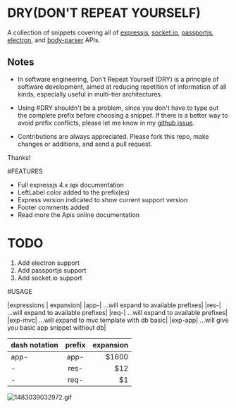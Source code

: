 # DRY(DON'T REPEAT YOURSELF)

A collection of snippets covering all of [expressjs](http://expressjs.com/), [socket.io](http://socket.io/), [passportjs](http://passportjs.com/), [electron](http://electron.atom.io/),  and [body-parser](https://github.com/expressjs/body-parser) APIs.

## Notes

* In software engineering, Don't Repeat Yourself (DRY) is a principle of software development, aimed at reducing repetition of information of all kinds, especially useful in multi-tier architectures.

* Using #DRY shouldn't be a problem, since you don't have to type out the complete prefix before choosing a snippet. If there is a better way to avoid prefix conflicts, please let me know in my [github issue](https://github.com/dayogreats/dry/issues/new).


* Contributions are always appreciated. Please fork this repo, make changes or additions, and send a pull request.

Thanks!

#FEATURES
+ Full expressjs 4.x api documentation
+ LeftLabel color added to the prefix(es)
+ Express version indicated to show current support version
+ Footer comments added
+ Read more the Apis online documentation

# TODO
1. Add electron support
2. Add passportjs support
3. Add socket.io support


#USAGE

|expressions | expansion|
|app-| ...will expand to available prefixes|
|res-| ...will expand to available prefixes|
|req-| ...will expand to available prefixes|
|exp-mvc| ...will expand to mvc template with db basic|
|exp-app| ...will give you basic app snippet without db|

| dash notation       | prefix          | expansion |
| ------------- |:-------------:| -----:|
| app-      | app- | $1600 |
| -      | res-      |   $12 |
| -| req-     |    $1 |


![1483039032972.gif](https://github.com/dayogreats/dry/blob/master/screenshoots/1483039032972.gif)
